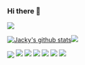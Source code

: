 ### Hi there 👋


![](http://antzuhl.cn:4000/get/@wxpsjhhd)

<a href="https://github.com/wxpsjhhd"><img  src="https://github-readme-stats.vercel.app/api?username=wxpsjhhd&show_icons=true&include_all_commits=true&theme=vue&hide_border=true" alt="Jacky's github stats" /></a><a href="https://github.com/wxpsjhhd"><img src="https://github-readme-stats.vercel.app/api/top-langs/?username=wxpsjhhd&layout=compact&theme=vue&hide_border=true" /></a>

<a href="https://github.com/wxpsjhhd"><img align='center' src="https://github-readme-streak-stats.herokuapp.com/?user=wxpsjhhd&theme=vue"></a>
![](https://activity-graph.herokuapp.com/graph?username=wxpsjhhd&theme=dracula)
![](https://visitor-badge.glitch.me/badge?page_id=wxpsjhhd)
![](https://img.shields.io/badge/python-3.9-skyblue?style=for-the—badge&logo=python&logoColor=skyblue)
[![](https://img.shields.io/badge/OS-Arch%20Linux-33aadd?style=flat-square&logo=arch-linux&logoColor=ffffff)](https://www.archlinux.org/)
[![](https://img.shields.io/badge/-Java-007396?style=flat-square&logo=java&logoColor=ffffff)](https://reactjs.org/)
![](https://img.shields.io/badge/docker-20.10.12-blue)

